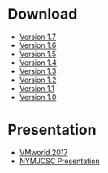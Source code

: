 <!--### Project Information
* Project Level
* Project Type
* Version, etc

### Downloads or Social Links
* [Download](#)
* [Social Link](#)

### Code Repository
* [repo](#)-->

# Download

- [Version 1.7](https://owasp.org/www-pdf-archive/Anti-RansomwareGuidev1-7.pdf)
- [Version 1.6](https://owasp.org/www-pdf-archive/Anti-RansomwareGuidev1-6.pdf)
- [Version 1.5](https://owasp.org/www-pdf-archive/Anti-RansomwareGuidev1-5.pdf)
- [Version 1.4](https://owasp.org/www-pdf-archive/Anti-RansomwareGuidev1-4.pdf)
- [Version 1.3](https://owasp.org/www-pdf-archive/Anti-RansomwareGuidev1-3.pdf)
- [Version 1.2](https://owasp.org/www-pdf-archive/Anti-RansomwareGuidev1-2.pdf)
- [Version 1.1](https://owasp.org/www-pdf-archive/Anti-RansomwareGuidev1-1.pdf)
- [Version 1.0](https://owasp.org/www-pdf-archive/Anti-RansomwareGuide.pdf)

 # Presentation

- [VMworld 2017](https://youtu.be/bPyNzP7Gqig)
- [NYMJCSC Presentation](https://www.slideshare.net/cfrenz/mockincidentsnymjcsc2016)
